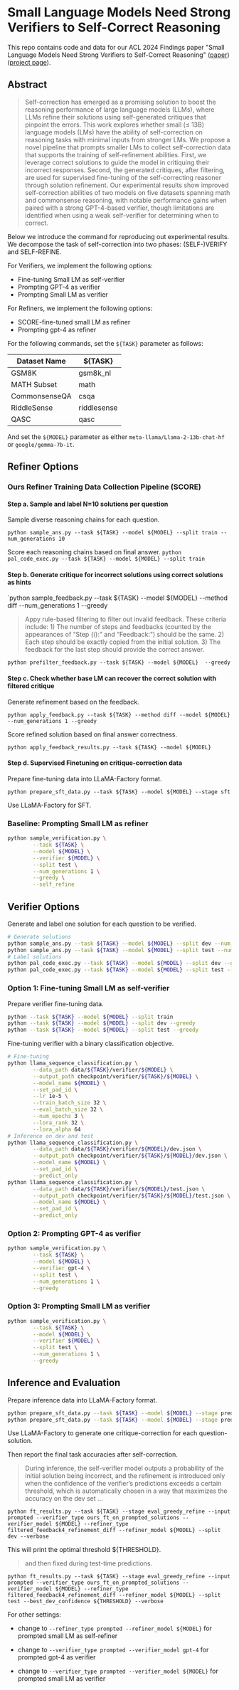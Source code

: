 # Small Language Models Need Strong Verifiers to Self-Correct Reasoning

This repo contains code and data for our ACL 2024 Findings paper "Small Language Models Need Strong Verifiers to Self-Correct Reasoning" ([paper](https://arxiv.org/pdf/2404.17140)) ([project page](https://yunx-z.github.io/score.github.io/)).

## Abstract

> Self-correction has emerged as a promising solution to boost the reasoning performance of large language models (LLMs), where LLMs refine their solutions using self-generated critiques that pinpoint the errors. This work explores whether small (≤ 13B) language models (LMs) have the ability of self-correction on reasoning tasks with minimal inputs from stronger LMs. We propose a novel pipeline that prompts smaller LMs to collect self-correction data that supports the training of self-refinement abilities. First, we leverage correct solutions to guide the model in critiquing their incorrect responses. Second, the generated critiques, after filtering, are used for supervised fine-tuning of the self-correcting reasoner through solution refinement. Our experimental results show improved self-correction abilities of two models on five datasets spanning math and commonsense reasoning, with notable performance gains when paired with a strong GPT-4-based verifier, though limitations are identified when using a weak self-verifier for determining when to correct.

Below we introduce the command for reproducing out experimental results. We decompose the task of self-correction into two phases: (SELF-)VERIFY and SELF-REFINE. 

For Verifiers, we implement the following options: 

- Fine-tuning Small LM as self-verifier
- Prompting GPT-4 as verifier
- Prompting Small LM as verifier

For Refiners, we implement the following options:

- SCORE-fine-tuned small LM as refiner
- Prompting gpt-4 as refiner

For the following commands, set the `${TASK}` parameter as follows:

| Dataset Name  | ${TASK}     |
| ------------- | ----------- |
| GSM8K         | gsm8k_nl    |
| MATH Subset   | math        |
| CommonsenseQA | csqa        |
| RiddleSense   | riddlesense |
| QASC          | qasc        |

And set the `${MODEL}` parameter as either `meta-llama/Llama-2-13b-chat-hf` or `google/gemma-7b-it`.

## Refiner Options

### Ours Refiner Training Data Collection Pipeline (SCORE)

#### Step a. Sample and label N=10 solutions per question

Sample diverse reasoning chains for each question.

`python sample_ans.py --task ${TASK} --model ${MODEL} --split train --num_generations 10`

Score each reasoning chains based on final answer.
`python pal_code_exec.py --task ${TASK} --model ${MODEL} --split train`

#### Step b. Generate critique for incorrect solutions using correct solutions as hints

`python sample_feedback.py --task ${TASK} --model ${MODEL} --method diff --num_generations 1 --greedy

> Appy rule-based filtering to filter out invalid feedback. These criteria include: 1) The number of steps and feedbacks (counted by the appearances of “Step {i}:” and “Feedback:”) should be the same. 2) Each step should be exactly copied from the initial solution. 3) The feedback for the last step should provide the correct answer.

`python prefilter_feedback.py --task ${TASK} --model ${MODEL}  --greedy`

#### Step c. Check whether base LM can recover the correct solution with filtered critique

Generate refinement based on the feedback.

`python apply_feedback.py --task ${TASK} --method diff --model ${MODEL} --num_generations 1 --greedy`

Score refined solution based on final answer correctness.

`python apply_feedback_results.py --task ${TASK} --model ${MODEL}`

#### Step d. Supervised Finetuning on critique-correction data

Prepare fine-tuning data into LLaMA-Factory format.

`python prepare_sft_data.py --task ${TASK} --model ${MODEL} --stage sft`

Use LLaMA-Factory for SFT.

### Baseline: Prompting Small LM as refiner

```bash
python sample_verification.py \
        --task ${TASK} \
        --model ${MODEL} \
        --verifier ${MODEL} \
        --split test \
        --num_generations 1 \
        --greedy \
        --self_refine
```

## Verifier Options

Generate and label one solution for each question to be verified.

```bash
# Generate solutions
python sample_ans.py --task ${TASK} --model ${MODEL} --split dev --num_generations 1 --greedy
python sample_ans.py --task ${TASK} --model ${MODEL} --split test --num_generations 1 --greedy
# Label solutions
python pal_code_exec.py --task ${TASK} --model ${MODEL} --split dev --greedy
python pal_code_exec.py --task ${TASK} --model ${MODEL} --split test --greedy
```

### Option 1: Fine-tuning Small LM as self-verifier

Prepare verifier fine-tuning data.

```bash
python --task ${TASK} --model ${MODEL} --split train
python --task ${TASK} --model ${MODEL} --split dev --greedy
python --task ${TASK} --model ${MODEL} --split test --greedy
```

Fine-tuning verifier with a binary classification objective.

```bash
# Fine-tuning
python llama_sequence_classification.py \
		--data_path data/${TASK}/verifier/${MODEL} \
		--output_path checkpoint/verifier/${TASK}/${MODEL} \
		--model_name ${MODEL} \
		--set_pad_id \
		--lr 1e-5 \
		--train_batch_size 32 \
		--eval_batch_size 32 \
		--num_epochs 3 \
		--lora_rank 32 \
		--lora_alpha 64		
# Inference on dev and test		
python llama_sequence_classification.py \
		--data_path data/${TASK}/verifier/${MODEL}/dev.json \
		--output_path checkpoint/verifier/${TASK}/${MODEL}/dev.json \
		--model_name ${MODEL} \
		--set_pad_id \
		--predict_only
python llama_sequence_classification.py \
		--data_path data/${TASK}/verifier/${MODEL}/test.json \
		--output_path checkpoint/verifier/${TASK}/${MODEL}/test.json \
		--model_name ${MODEL} \
		--set_pad_id \
		--predict_only
```

### Option 2: Prompting GPT-4 as verifier

```bash
python sample_verification.py \
        --task ${TASK} \
        --model ${MODEL} \
        --verifier gpt-4 \
        --split test \
        --num_generations 1 \
        --greedy
```

### Option 3: Prompting Small LM as verifier

```bash
python sample_verification.py \
        --task ${TASK} \
        --model ${MODEL} \
        --verifier ${MODEL} \
        --split test \
        --num_generations 1 \
        --greedy
```

## Inference and Evaluation

Prepare inference data into LLaMA-Factory format.

```bash
python prepare_sft_data.py --task ${TASK} --model ${MODEL} --stage predict_feedback --split dev --sample 1
python prepare_sft_data.py --task ${TASK} --model ${MODEL} --stage predict_feedback --split test --sample 1
```

Use LLaMA-Factory to generate one critique-correction for each question-solution.

Then report the final task accuracies after self-correction.

> During inference, the self-verifier model outputs a probability of the initial solution being incorrect, and the refinement is introduced only when the confidence of the verifier’s predictions exceeds a certain threshold, which is automatically chosen in a way that maximizes the accuracy on the dev set ...

`python ft_results.py --task ${TASK} --stage eval_greedy_refine --input prompted --verifier_type ours_ft_on_prompted_solutions --verifier_model ${MODEL} --refiner_type filtered_feedback4_refinement_diff --refiner_model ${MODEL} --split dev --verbose`

 This will print the optimal threshold ${THRESHOLD}.

> and then fixed during test-time predictions.

`python ft_results.py --task ${TASK} --stage eval_greedy_refine --input prompted --verifier_type ours_ft_on_prompted_solutions --verifier_model ${MODEL} --refiner_type filtered_feedback4_refinement_diff --refiner_model ${MODEL} --split test --best_dev_confidence ${THRESHOLD} --verbose`

For other settings:

- change to `--refiner_type prompted --refiner_model ${MODEL}` for prompted small LM as self-refiner

- change to `--verifier_type prompted --verifier_model gpt-4` for prompted gpt-4 as verifier
- change to `--verifier_type prompted --verifier_model ${MODEL}` for prompted small LM as verifier
